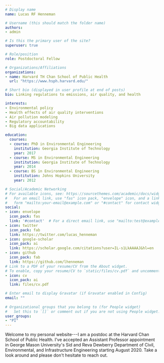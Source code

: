 ```yaml
---
# Display name
name: Lucas RF Henneman

# Username (this should match the folder name)
authors:
- admin

# Is this the primary user of the site?
superuser: true

# Role/position
role: Postdoctoral Fellow

# Organizations/Affiliations
organizations:
- name: Harvard TH Chan School of Public Health
  url: "https://www.hsph.harvard.edu/"

# Short bio (displayed in user profile at end of posts)
bio: Linking regulations to emissions, air quality, and health

interests:
- Environmental policy
- Health effects of air quality interventions
- Air pollution modeling
- Regulatory accountability
- Big data applications

education:
  courses:
  - course: PhD in Environmental Engineering
    institution: Georgia Institute of Technology
    year: 2017
  - course: MS in Environmental Engineering
    institution: Georgia Institute of Technology
    year: 2014
  - course: BS in Environmental Engineering
    institution: Johns Hopkins University
    year: 2012

# Social/Academic Networking
# For available icons, see: https://sourcethemes.com/academic/docs/widgets/#icons
#   For an email link, use "fas" icon pack, "envelope" icon, and a link in the
#   form "mailto:your-email@example.com" or "#contact" for contact widget.
social:
- icon: envelope
  icon_pack: fas
  link: '#contact'  # For a direct email link, use "mailto:test@example.org".
- icon: twitter
  icon_pack: fab
  link: https://twitter.com/lucas_henneman
- icon: google-scholar
  icon_pack: ai
  link: https://scholar.google.com/citations?user=IL-s1LkAAAAJ&hl=en
- icon: github
  icon_pack: fab
  link: https://github.com/lhenneman
# Link to a PDF of your resume/CV from the About widget.
# To enable, copy your resume/CV to `static/files/cv.pdf` and uncomment the lines below.  
- icon: cv
  icon_pack: ai
  link: files/cv.pdf

# Enter email to display Gravatar (if Gravatar enabled in Config)
email: ""
  
# Organizational groups that you belong to (for People widget)
#   Set this to `[]` or comment out if you are not using People widget.  
user_groups:
- "PI"
---
```


Welcome to my personal website---I am a postdoc at the Harvard Chan School of Public Health. I've accepted an Assistant Professor appointment in George Mason University's Sid and Reva Dewberry Department of Civil, Environmental, and Infrastructure Engineering starting August 2020. Take a look around and please don't hesitate to reach out.
